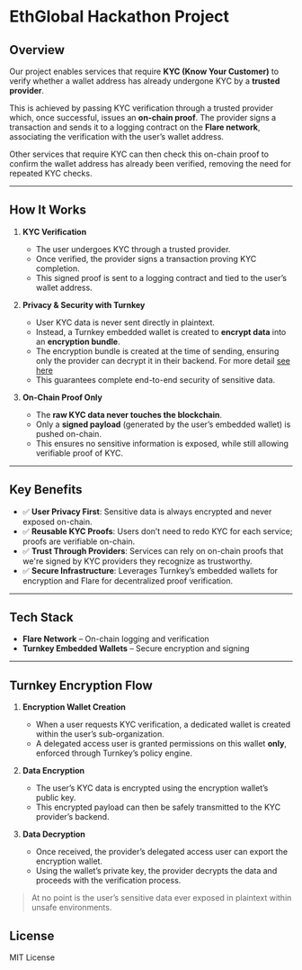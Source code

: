 # EthGlobal Hackathon Project

## Overview

Our project enables services that require **KYC (Know Your Customer)** to verify whether a wallet address has already undergone KYC by a **trusted provider**.

This is achieved by passing KYC verification through a trusted provider which, once successful, issues an **on-chain proof**. The provider signs a transaction and sends it to a logging contract on the **Flare network**, associating the verification with the user’s wallet address.

Other services that require KYC can then check this on-chain proof to confirm the wallet address has already been verified, removing the need for repeated KYC checks.

---

## How It Works

1. **KYC Verification**
   - The user undergoes KYC through a trusted provider.
   - Once verified, the provider signs a transaction proving KYC completion.
   - This signed proof is sent to a logging contract and tied to the user’s wallet address.

2. **Privacy & Security with Turnkey**
   - User KYC data is never sent directly in plaintext.
   - Instead, a Turnkey embedded wallet is created to **encrypt data** into an **encryption bundle**.
   - The encryption bundle is created at the time of sending, ensuring only the provider can decrypt it in their backend. For more detail [see here](#turnkey-encryption-flow)
   - This guarantees complete end-to-end security of sensitive data.

3. **On-Chain Proof Only**
   - The **raw KYC data never touches the blockchain**.
   - Only a **signed payload** (generated by the user’s embedded wallet) is pushed on-chain.
   - This ensures no sensitive information is exposed, while still allowing verifiable proof of KYC.

---

## Key Benefits

- ✅ **User Privacy First**: Sensitive data is always encrypted and never exposed on-chain.
- ✅ **Reusable KYC Proofs**: Users don’t need to redo KYC for each service; proofs are verifiable on-chain.
- ✅ **Trust Through Providers**: Services can rely on on-chain proofs that we're signed by KYC providers they recognize as trustworthy.
- ✅ **Secure Infrastructure**: Leverages Turnkey’s embedded wallets for encryption and Flare for decentralized proof verification.

---

## Tech Stack

- **Flare Network** – On-chain logging and verification
- **Turnkey Embedded Wallets** – Secure encryption and signing

---

## Turnkey Encryption Flow

1. **Encryption Wallet Creation**
   - When a user requests KYC verification, a dedicated wallet is created within the user’s sub-organization.
   - A delegated access user is granted permissions on this wallet **only**, enforced through Turnkey’s policy engine.

2. **Data Encryption**
   - The user’s KYC data is encrypted using the encryption wallet’s public key.
   - This encrypted payload can then be safely transmitted to the KYC provider’s backend.

3. **Data Decryption**
   - Once received, the provider’s delegated access user can export the encryption wallet.
   - Using the wallet’s private key, the provider decrypts the data and proceeds with the verification process.

> At no point is the user’s sensitive data ever exposed in plaintext within unsafe environments.

## License

MIT License
